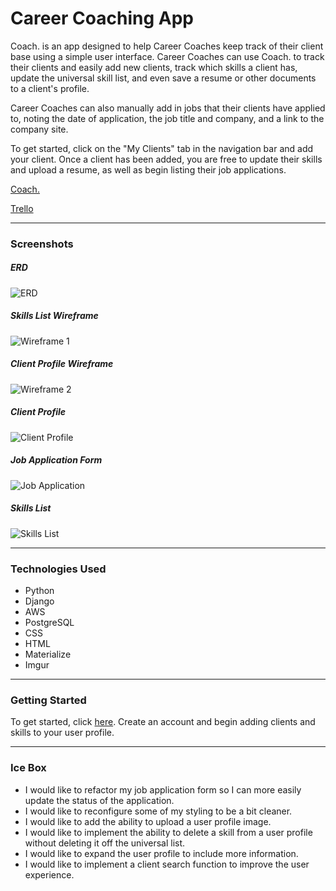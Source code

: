 # Career Coaching App

Coach. is an app designed to help Career Coaches keep track of their client base using a simple user interface. Career Coaches can use Coach. to track their clients and easily add new clients, track which skills a client has, update the universal skill list, and even save a resume or other documents to a client's profile.

Career Coaches can also manually add in jobs that their clients have applied to, noting the date of application, the job title and company, and a link to the company site.

To get started, click on the "My Clients" tab in the navigation bar and add your client. Once a client has been added, you are free to update their skills and upload a resume, as well as begin listing their job applications.

[Coach.](https://careercoach.herokuapp.com/)

[Trello](https://trello.com/b/gYopotv7/career-coach-app)

----------------------------------------

### Screenshots

##### ERD
![ERD](https://i.imgur.com/c4zN8dB.png)

##### Skills List Wireframe
![Wireframe 1](https://i.imgur.com/wgoMT4h.png)

##### Client Profile Wireframe
![Wireframe 2](https://i.imgur.com/61YBdgz.png)

##### Client Profile
![Client Profile](https://i.imgur.com/dHmgWwy.png)

##### Job Application Form
![Job Application](https://i.imgur.com/mh9ac3P.png)

##### Skills List
![Skills List](https://i.imgur.com/qEuVhhh.png)

----------------------------------------

### Technologies Used

* Python
* Django
* AWS
* PostgreSQL
* CSS
* HTML
* Materialize
* Imgur

----------------------------------------

### Getting Started

To get started, click [here](https://careercoach.herokuapp.com/). Create an account and begin adding clients and skills to your user profile.

----------------------------------------

### Ice Box

* I would like to refactor my job application form so I can more easily update the status of the application.
* I would like to reconfigure some of my styling to be a bit cleaner.
* I would like to add the ability to upload a user profile image.
* I would like to implement the ability to delete a skill from a user profile without deleting it off the universal list.
* I would like to expand the user profile to include more information.
* I would like to implement a client search function to improve the user experience.



